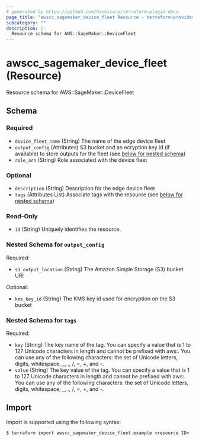 ```yaml
---
# generated by https://github.com/hashicorp/terraform-plugin-docs
page_title: "awscc_sagemaker_device_fleet Resource - terraform-provider-awscc"
subcategory: ""
description: |-
  Resource schema for AWS::SageMaker::DeviceFleet
---
```


# awscc_sagemaker_device_fleet (Resource)

Resource schema for AWS::SageMaker::DeviceFleet



<!-- schema generated by tfplugindocs -->
## Schema

### Required

- `device_fleet_name` (String) The name of the edge device fleet
- `output_config` (Attributes) S3 bucket and an ecryption key id (if available) to store outputs for the fleet (see [below for nested schema](#nestedatt--output_config))
- `role_arn` (String) Role associated with the device fleet

### Optional

- `description` (String) Description for the edge device fleet
- `tags` (Attributes List) Associate tags with the resource (see [below for nested schema](#nestedatt--tags))

### Read-Only

- `id` (String) Uniquely identifies the resource.

<a id="nestedatt--output_config"></a>
### Nested Schema for `output_config`

Required:

- `s3_output_location` (String) The Amazon Simple Storage (S3) bucket URI

Optional:

- `kms_key_id` (String) The KMS key id used for encryption on the S3 bucket


<a id="nestedatt--tags"></a>
### Nested Schema for `tags`

Required:

- `key` (String) The key name of the tag. You can specify a value that is 1 to 127 Unicode characters in length and cannot be prefixed with aws:. You can use any of the following characters: the set of Unicode letters, digits, whitespace, _, ., /, =, +, and -.
- `value` (String) The key value of the tag. You can specify a value that is 1 to 127 Unicode characters in length and cannot be prefixed with aws:. You can use any of the following characters: the set of Unicode letters, digits, whitespace, _, ., /, =, +, and -.

## Import

Import is supported using the following syntax:

```shell
$ terraform import awscc_sagemaker_device_fleet.example <resource ID>
```
